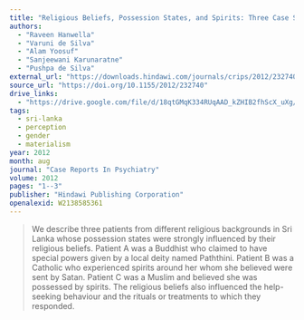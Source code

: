 ```yaml
---
title: "Religious Beliefs, Possession States, and Spirits: Three Case Studies from Sri Lanka"
authors:
  - "Raveen Hanwella"
  - "Varuni de Silva"
  - "Alam Yoosuf"
  - "Sanjeewani Karunaratne"
  - "Pushpa de Silva"
external_url: "https://downloads.hindawi.com/journals/crips/2012/232740.pdf"
source_url: "https://doi.org/10.1155/2012/232740"
drive_links:
  - "https://drive.google.com/file/d/18qtGMqK334RUqAAD_kZHIB2fhScX_uXg/view?usp=drivesdk"
tags:
  - sri-lanka
  - perception
  - gender
  - materialism
year: 2012
month: aug
journal: "Case Reports In Psychiatry"
volume: 2012
pages: "1--3"
publisher: "Hindawi Publishing Corporation"
openalexid: W2138585361
---
```


> We describe three patients from different religious backgrounds in Sri Lanka whose possession states were strongly influenced by their religious beliefs.
> Patient A was a Buddhist who claimed to have special powers given by a local deity named Paththini.
> Patient B was a Catholic who experienced spirits around her whom she believed were sent by Satan.
> Patient C was a Muslim and believed she was possessed by spirits.
> The religious beliefs also influenced the help-seeking behaviour and the rituals or treatments to which they responded.

